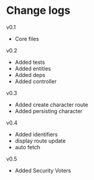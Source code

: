 # Change logs

v0.1

- Core files

v0.2

- Added tests
- Added entities
- Added deps
- Added controller

v0.3

- Added create character route
- Added persisting character

v0.4

- Added identifiers
- display route update
- auto fetch

v0.5

- Added Security Voters
